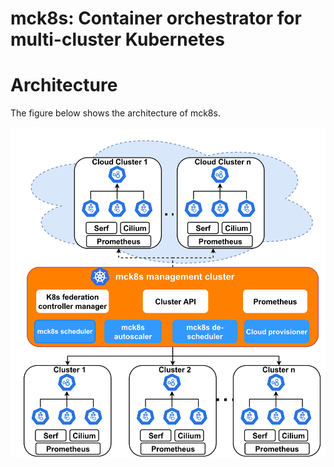 # mck8s: Container orchestrator for multi-cluster Kubernetes

# Architecture

The figure below shows the architecture of mck8s.

<p align="center"><img src="docs/images/mck8s_architecture.png" width="711"></p>
